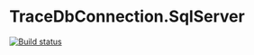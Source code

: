 # TraceDbConnection.SqlServer

[![Build status](https://ci.appveyor.com/api/projects/status/j9wd9jj36042xbqm/branch/master?svg=true)](https://ci.appveyor.com/project/DDzia/tracedbconnection-sqlserver/branch/master)